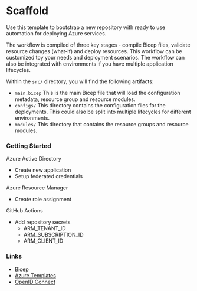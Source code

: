 # Scaffold

Use this template to bootstrap a new repository with ready to use automation for deploying Azure services.

The workflow is compiled of three key stages - compile Bicep files, validate resource changes (what-if) and deploy resources. This workflow can be customized toy your needs and deployment scenarios. The workflow can also be integrated with environments if you have multiple application lifecycles.

Within the `src/` directory, you will find the following artifacts:

- `main.bicep` This is the main Bicep file that will load the configuration metadata, resource group and resource modules.
- `configs/` This directory contains the configuration files for the deployments. This could also be split into multiple lifecycles for different environments.
- `modules/` This directory that contains the resource groups and resource modules.

### Getting Started

Azure Active Directory

- Create new application
- Setup federated credentials

Azure Resource Manager

- Create role assignment

GitHub Actions

- Add repository secrets
  - ARM_TENANT_ID
  - ARM_SUBSCRIPTION_ID
  - ARM_CLIENT_ID

### Links

- [Bicep](https://github.com/Azure/bicep)
- [Azure Templates](https://docs.microsoft.com/azure/templates)
- [OpenID Connect](https://docs.github.com/en/actions/deployment/security-hardening-your-deployments/configuring-openid-connect-in-azure)

